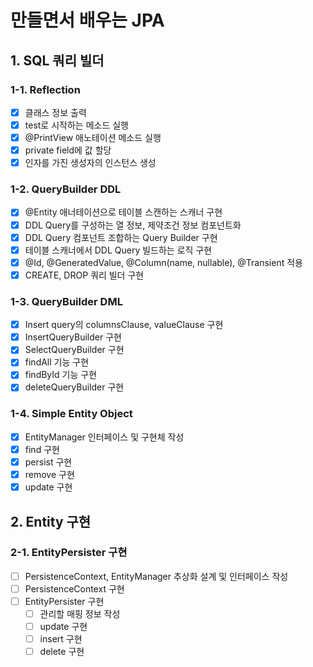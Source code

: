 # 만들면서 배우는 JPA

## 1. SQL 쿼리 빌더

### 1-1. Reflection

- [x] 클래스 정보 출력
- [x] test로 시작하는 메소드 실행
- [x] @PrintView 애노테이션 메소드 실행
- [x] private field에 값 할당
- [x] 인자를 가진 생성자의 인스턴스 생성

### 1-2. QueryBuilder DDL

- [x] @Entity 애너테이션으로 테이블 스캔하는 스캐너 구현
- [x] DDL Query를 구성하는 열 정보, 제약조건 정보 컴포넌트화
- [x] DDL Query 컴포넌트 조합하는 Query Builder 구현
- [x] 테이블 스캐너에서 DDL Query 빌드하는 로직 구현
- [x] @Id, @GeneratedValue, @Column(name, nullable), @Transient 적용
- [x] CREATE, DROP 쿼리 빌더 구현

### 1-3. QueryBuilder DML

- [x] Insert query의 columnsClause, valueClause 구현
- [x] InsertQueryBuilder 구현
- [x] SelectQueryBuilder 구현
- [x] findAll 기능 구현
- [x] findById 기능 구현
- [x] deleteQueryBuilder 구현

### 1-4. Simple Entity Object

- [x] EntityManager 인터페이스 및 구현체 작성
- [x] find 구현
- [x] persist 구현
- [x] remove 구현
- [x] update 구현

## 2. Entity 구현

### 2-1. EntityPersister 구현

- [ ] PersistenceContext, EntityManager 추상화 설계 및 인터페이스 작성
- [ ] PersistenceContext 구현
- [ ] EntityPersister 구현
  - [ ] 관리할 매핑 정보 작성
  - [ ] update 구현
  - [ ] insert 구현
  - [ ] delete 구현
